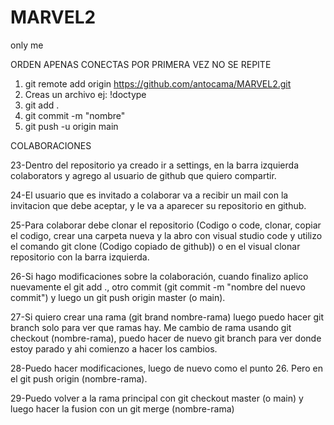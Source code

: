 # MARVEL2
only me 

ORDEN APENAS CONECTAS POR PRIMERA VEZ NO SE REPITE
1. git remote add origin https://github.com/antocama/MARVEL2.git
2. Creas un archivo ej: !doctype
3. git add . 
4. git commit -m "nombre"
5. git push -u origin main

COLABORACIONES

23-Dentro del repositorio ya creado ir a settings, en la barra izquierda colaborators y agrego al usuario de github que quiero compartir.

24-El usuario que es invitado a colaborar va a recibir un mail con la invitacion que debe aceptar, y le va a aparecer su repositorio en github.

25-Para colaborar debe clonar el repositorio (Codigo o code, clonar, copiar el codigo, crear una carpeta nueva y la abro con visual studio code
y utilizo el comando git clone (Codigo copiado de github)) o en el visual clonar repositorio con la barra izquierda.

26-Si hago modificaciones sobre la colaboración, cuando finalizo aplico nuevamente el git add ., otro commit (git commit -m "nombre del nuevo commit") y luego un git push origin master (o main).

27-Si quiero crear una rama (git brand nombre-rama) luego puedo hacer git branch solo para ver que ramas hay. Me cambio de rama usando 
git checkout (nombre-rama), puedo hacer de nuevo git branch para ver donde estoy parado y ahi comienzo a hacer los cambios.

28-Puedo hacer modificaciones, luego de nuevo como el punto 26. Pero en el git push origin (nombre-rama).

29-Puedo volver a la rama principal con git checkout master (o main) y luego hacer la fusion con un git merge (nombre-rama)
